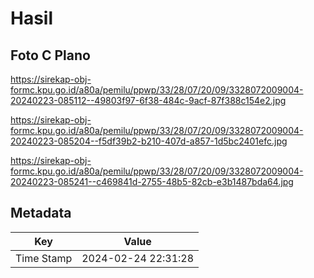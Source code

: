 # Hasil

## Foto C Plano

https://sirekap-obj-formc.kpu.go.id/a80a/pemilu/ppwp/33/28/07/20/09/3328072009004-20240223-085112--49803f97-6f38-484c-9acf-87f388c154e2.jpg

https://sirekap-obj-formc.kpu.go.id/a80a/pemilu/ppwp/33/28/07/20/09/3328072009004-20240223-085204--f5df39b2-b210-407d-a857-1d5bc2401efc.jpg

https://sirekap-obj-formc.kpu.go.id/a80a/pemilu/ppwp/33/28/07/20/09/3328072009004-20240223-085241--c469841d-2755-48b5-82cb-e3b1487bda64.jpg


## Metadata

| Key        | Value               |
| ---------- | ------------------- |
| Time Stamp | 2024-02-24 22:31:28 |



